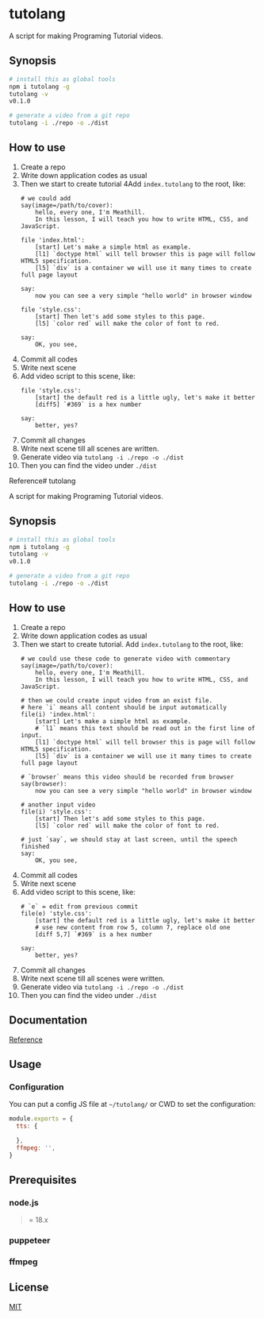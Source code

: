 # tutolang

A script for making Programing Tutorial videos.


Synopsis
--------

```bash
# install this as global tools
npm i tutolang -g
tutolang -v
v0.1.0

# generate a video from a git repo
tutolang -i ./repo -o ./dist
```


How to use
--------

1. Create a repo
2. Write down application codes as usual
3. Then we start to create tutorial
   4Add `index.tutolang` to the root, like:
    ```tutolang
    # we could add
    say(image=/path/to/cover):
        hello, every one, I'm Meathill.
        In this lesson, I will teach you how to write HTML, CSS, and JavaScript.

    file 'index.html':
        [start] Let's make a simple html as example.
        [l1] `doctype html` will tell browser this is page will follow HTML5 specification.
        [l5] `div` is a container we will use it many times to create full page layout

    say:
        now you can see a very simple "hello world" in browser window

    file 'style.css':
        [start] Then let's add some styles to this page.
        [l5] `color red` will make the color of font to red.

    say:
        OK, you see,
    ```
4. Commit all codes
5. Write next scene
6. Add video script to this scene, like:
    ```tutolang
    file 'style.css':
        [start] the default red is a little ugly, let's make it better
        [diff5] `#369` is a hex number

    say:
        better, yes?
    ```
7. Commit all changes
8. Write next scene till all scenes are written.
9. Generate video via `tutolang -i ./repo -o ./dist`
10. Then you can find the video under `./dist`


Reference# tutolang

A script for making Programing Tutorial videos.


Synopsis
--------

```bash
# install this as global tools
npm i tutolang -g
tutolang -v
v0.1.0

# generate a video from a git repo
tutolang -i ./repo -o ./dist
```


How to use
--------

1. Create a repo
2. Write down application codes as usual
3. Then we start to create tutorial. Add `index.tutolang` to the root, like:
    ```tutolang
    # we could use these code to generate video with commentary
    say(image=/path/to/cover):
        hello, every one, I'm Meathill.
        In this lesson, I will teach you how to write HTML, CSS, and JavaScript.
   
    # then we could create input video from an exist file.
    # here `i` means all content should be input automatically
    file(i) 'index.html':
        [start] Let's make a simple html as example.
        # `l1` means this text should be read out in the first line of input.
        [l1] `doctype html` will tell browser this is page will follow HTML5 specification.
        [l5] `div` is a container we will use it many times to create full page layout

    # `browser` means this video should be recorded from browser
    say(browser):
        now you can see a very simple "hello world" in browser window

    # another input video 
    file(i) 'style.css':
        [start] Then let's add some styles to this page.
        [l5] `color red` will make the color of font to red.

    # just `say`, we should stay at last screen, until the speech finished 
    say:
        OK, you see,
    ```
4. Commit all codes
5. Write next scene
6. Add video script to this scene, like:
    ```tutolang
    # `e` = edit from previous commit
    file(e) 'style.css':
        [start] the default red is a little ugly, let's make it better
        # use new content from row 5, column 7, replace old one
        [diff 5,7] `#369` is a hex number

    say:
        better, yes?
    ```
7. Commit all changes
8. Write next scene till all scenes were written.
9. Generate video via `tutolang -i ./repo -o ./dist`
10. Then you can find the video under `./dist`


Documentation
-----------

[Reference](./Reference.md)


Usage
--------

### Configuration

You can put a config JS file at `~/tutolang/` or CWD to set the configuration:

```js
module.exports = {
  tts: {

  },
  ffmpeg: '',
}
```

Prerequisites
--------

### node.js

>= 18.x

### puppeteer

### ffmpeg


License
---------

[MIT](https://opensource.org/licenses/MIT)
